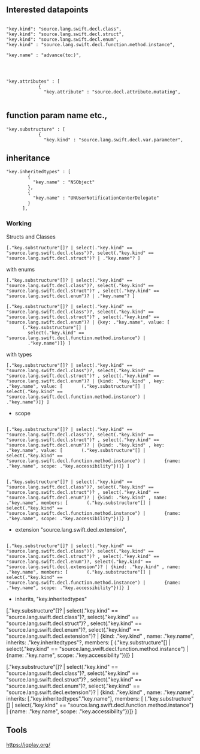 ## Interested datapoints

```

"key.kind": "source.lang.swift.decl.class",
"key.kind": "source.lang.swift.decl.struct",
"key.kind": "source.lang.swift.decl.enum",
"key.kind" : "source.lang.swift.decl.function.method.instance",

"key.name" : "advance(to:)",




"key.attributes" : [
            {
              "key.attribute" : "source.decl.attribute.mutating",


```


## function param name etc.,
```
"key.substructure" : [
            {
              "key.kind" : "source.lang.swift.decl.var.parameter",
```


## inheritance

```
"key.inheritedtypes" : [
        {
          "key.name" : "NSObject"
        },
        {
          "key.name" : "UNUserNotificationCenterDelegate"
        }
      ],
```


### Working

Structs and Classes

```
[."key.substructure"[]? | select(."key.kind" == "source.lang.swift.decl.class")?, select(."key.kind" == "source.lang.swift.decl.struct")? | ."key.name"? ]
```

with enums

```
[."key.substructure"[]? | select(."key.kind" == "source.lang.swift.decl.class")?, select(."key.kind" == "source.lang.swift.decl.struct")? , select(."key.kind" == "source.lang.swift.decl.enum")? | ."key.name"? ]

```

```
[."key.substructure"[]? | select(."key.kind" == "source.lang.swift.decl.class")?, select(."key.kind" == "source.lang.swift.decl.struct")? , select(."key.kind" == "source.lang.swift.decl.enum")? | {key: ."key.name", value: [
      (."key.substructure"[] |
        select(."key.kind" == "source.lang.swift.decl.function.method.instance") |
        ."key.name")]} ]

```


with types

```
[."key.substructure"[]? | select(."key.kind" == "source.lang.swift.decl.class")?, select(."key.kind" == "source.lang.swift.decl.struct")? , select(."key.kind" == "source.lang.swift.decl.enum")? | {kind: ."key.kind" , key: ."key.name", value: [       (."key.substructure"[] |         select(."key.kind" == "source.lang.swift.decl.function.method.instance") |         ."key.name")]} ]

```

+ scope

```

[."key.substructure"[]? | select(."key.kind" == "source.lang.swift.decl.class")?, select(."key.kind" == "source.lang.swift.decl.struct")? , select(."key.kind" == "source.lang.swift.decl.enum")? | {kind: ."key.kind" , key: ."key.name", value: [       (."key.substructure"[] |         select(."key.kind" == "source.lang.swift.decl.function.method.instance") |       {name:  ."key.name", scope: ."key.accessibility"})]} ]

```



```

[."key.substructure"[]? | select(."key.kind" == "source.lang.swift.decl.class")?, select(."key.kind" == "source.lang.swift.decl.struct")? , select(."key.kind" == "source.lang.swift.decl.enum")? | {kind: ."key.kind" , name: ."key.name", members: [       (."key.substructure"[] |         select(."key.kind" == "source.lang.swift.decl.function.method.instance") |       {name:  ."key.name", scope: ."key.accessibility"})]} ]

```


+ extension "source.lang.swift.decl.extension",

```

[."key.substructure"[]? | select(."key.kind" == "source.lang.swift.decl.class")?, select(."key.kind" == "source.lang.swift.decl.struct")? , select(."key.kind" == "source.lang.swift.decl.enum")?, select(."key.kind" == "source.lang.swift.decl.extension")? | {kind: ."key.kind" , name: ."key.name", members: [       (."key.substructure"[] |         select(."key.kind" == "source.lang.swift.decl.function.method.instance") |       {name:  ."key.name", scope: ."key.accessibility"})]} ]

```



+ inherits, "key.inheritedtypes"


[."key.substructure"[]? | select(."key.kind" == "source.lang.swift.decl.class")?, select(."key.kind" == "source.lang.swift.decl.struct")? , select(."key.kind" == "source.lang.swift.decl.enum")?, select(."key.kind" == "source.lang.swift.decl.extension")? | {kind: ."key.kind" , name: ."key.name", inherits: ."key.inheritedtypes"?, members: [       (."key.substructure"[] |         select(."key.kind" == "source.lang.swift.decl.function.method.instance") |       {name:  ."key.name", scope: ."key.accessibility"})]} ]



[."key.substructure"[]? | select(."key.kind" == "source.lang.swift.decl.class")?, select(."key.kind" == "source.lang.swift.decl.struct")? , select(."key.kind" == "source.lang.swift.decl.enum")?, select(."key.kind" == "source.lang.swift.decl.extension")? | {kind: ."key.kind" , name: ."key.name", inherits: [."key.inheritedtypes"."key.name"], members: [       (."key.substructure"[] |         select(."key.kind" == "source.lang.swift.decl.function.method.instance") |       {name:  ."key.name", scope: ."key.accessibility"})]} ]

## Tools

https://jqplay.org/
